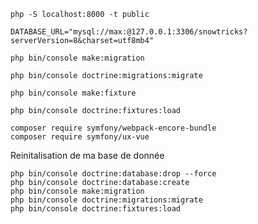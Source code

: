 
```shell
php -S localhost:8000 -t public
```


```dotenv
DATABASE_URL="mysql://max:@127.0.0.1:3306/snowtricks?serverVersion=8&charset=utf8mb4"
```

```shell
php bin/console make:migration
```

```shell
php bin/console doctrine:migrations:migrate
```

```shell
php bin/console make:fixture
```

```shell
php bin/console doctrine:fixtures:load
```
```;shell
composer require symfony/webpack-encore-bundle
composer require symfony/ux-vue

```

Reinitalisation de ma base de donnée
```;shell
php bin/console doctrine:database:drop --force
php bin/console doctrine:database:create
php bin/console make:migration
php bin/console doctrine:migrations:migrate
php bin/console doctrine:fixtures:load

```